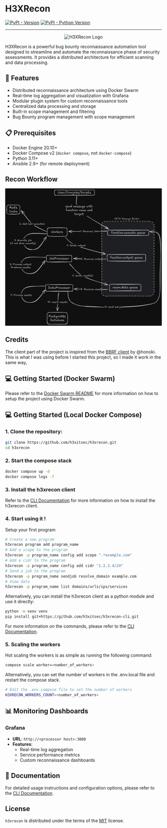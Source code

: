 # H3XRecon

[![PyPI - Version](https://img.shields.io/pypi/v/h3xrecon.svg)](https://pypi.org/project/h3xrecon)
[![PyPI - Python Version](https://img.shields.io/pypi/pyversions/h3xrecon.svg)](https://pypi.org/project/h3xrecon)

-----

<p align="center">
  <img src="docs/assets/logo.png" alt="H3XRecon Logo" width="200"/>
</p>

H3XRecon is a powerful bug bounty reconnaissance automation tool designed to streamline and automate the reconnaissance phase of security assessments. It provides a distributed architecture for efficient scanning and data processing.

## 🚀 Features

- Distributed reconnaissance architecture using Docker Swarm
- Real-time log aggregation and visualization with Grafana
- Modular plugin system for custom reconnaissance tools
- Centralized data processing and storage
- Built-in scope management and filtering
- Bug Bounty program management with scope management

## 📋 Prerequisites

- Docker Engine 20.10+
- Docker Compose v2 (`docker compose`, not `docker-compose`)
- Python 3.11+
- Ansible 2.9+ (for remote deployment)

## Recon Workflow

<p align="center">
  <img src="docs/assets/h3xrecon_workflow.png" alt="H3XRecon Workflow"/>
</p>

## Credits

The client part of the project is inspired from the [BBRF client](https://github.com/honoki/bbrf-client) by @honoki. This is what I was using before I started this project, so I made it work in the same way,

## 💻 Getting Started (Docker Swarm)

Please refer to the [Docker Swarm README](docker_swarm/README.md) for more information on how to setup the project using Docker Swarm.

## 💻 Getting Started (Local Docker Compose)

### 1. Clone the repository:

```bash
git clone https://github.com/h3xitsec/h3xrecon.git
cd h3xrecon
```

### 2. Start the compose stack

```bash
docker compose up -d
docker compose logs -f
```

### 3. Install the h3xrecon client

Refer to the [CLI Documentation](docs/client.md) for more information on how to install the h3xrecon client.

### 4. Start using it !

Setup your first program

```bash
# Create a new program
h3xrecon program add program_name
# Add a scope to the program
h3xrecon -p program_name config add scope ".*example.com"
# Add a cidr to the program
h3xrecon -p program_name config add cidr "1.2.3.4/24"
# Send a job to the program
h3xrecon -p program_name sendjob resolve_domain example.com
# View data
h3xrecon -p program_name list domains/urls/ips/services
```

Alternatively, you can install the h3xrecon client as a python module and use it directly:

```bash
python -m venv venv
pip install git+https://github.com/h3xitsec/h3xrecon-cli.git
```

For more information on the commands, please refer to the [CLI Documentation](docs/cli.md).

### 5. Scaling the workers

Hot scaling the workers is as simple as running the following command:

```bash
compose scale worker=<number_of_workers>
```

Alternatively, you can set the number of workers in the .env.local file and restart the compose stack.

```bash
# Edit the .env.compose file to set the number of workers
H3XRECON_WORKERS_COUNT=<number_of_workers>
```

## 📊 Monitoring Dashboards

### Grafana
- **URL**: `http://<processor host>:3000`
- **Features**:
  - Real-time log aggregation
  - Service performance metrics
  - Custom reconnaissance dashboards

## 📖 Documentation

For detailed usage instructions and configuration options, please refer to the [CLI Documentation](docs/client.md).

## License

`h3xrecon` is distributed under the terms of the [MIT](https://spdx.org/licenses/MIT.html) license.
